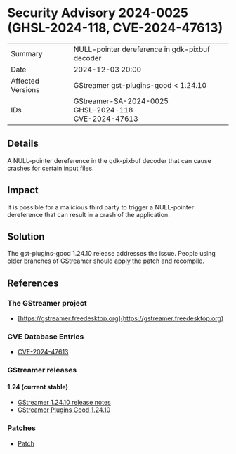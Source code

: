 # Security Advisory 2024-0025 (GHSL-2024-118, CVE-2024-47613)

<div class="vertical-table">

|                   |     |
| ----------------- | --- |
| Summary           | NULL-pointer dereference in gdk-pixbuf decoder |
| Date              | 2024-12-03 20:00 |
| Affected Versions | GStreamer gst-plugins-good < 1.24.10 |
| IDs               | GStreamer-SA-2024-0025<br/>GHSL-2024-118<br/>CVE-2024-47613 |

</div>

## Details

A NULL-pointer dereference in the gdk-pixbuf decoder that can cause crashes for
certain input files.

## Impact

It is possible for a malicious third party to trigger a NULL-pointer dereference
that can result in a crash of the application.

## Solution

The gst-plugins-good 1.24.10 release addresses the issue. People using older
branches of GStreamer should apply the patch and recompile.

## References

### The GStreamer project

- [https://gstreamer.freedesktop.org](https://gstreamer.freedesktop.org)

### CVE Database Entries

- [CVE-2024-47613](https://www.cve.org/CVERecord?id=CVE-2024-47613)

### GStreamer releases

#### 1.24 (current stable)

- [GStreamer 1.24.10 release notes](/releases/1.24/#1.24.10)
- [GStreamer Plugins Good 1.24.10](/src/gst-plugins-good/gst-plugins-good-1.24.10.tar.xz)

### Patches

- [Patch](https://gitlab.freedesktop.org/gstreamer/gstreamer/-/merge_requests/8041.patch)
